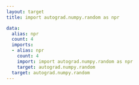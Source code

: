```yaml
---
layout: target
title: import autograd.numpy.random as npr

data:
  alias: npr
  count: 4
  imports:
  - alias: npr
    count: 4
    import: import autograd.numpy.random as npr
    target: autograd.numpy.random
  target: autograd.numpy.random
---
```

